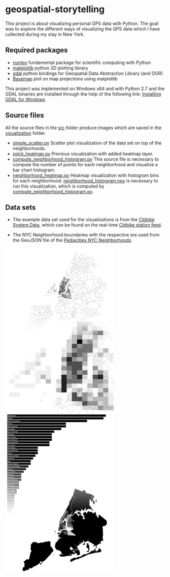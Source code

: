 # geospatial-storytelling

This project is about visualizing personal GPS data with Python. The goal was to explore the different ways of visualizing the GPS data which I have collected during my stay in New York.

## Required packages

- [numpy](http://www.numpy.org/) fundamental package for scientific computing with Python
- [matplotlib](http://matplotlib.org/) python 2D plotting library
- [gdal](https://pypi.python.org/pypi/GDAL) python bindings for Geospatial Data Abstraction Library (and OGR)
- [Basemap](https://github.com/matplotlib/basemap) plot on map projections using matplotlib

This project was implemented on Windows x64 and with Python 2.7 and the GDAL binaries are installed through the help of the following link: [Installing GDAL for Windows](http://sandbox.idre.ucla.edu/sandbox/tutorials/installing-gdal-for-windows).

## Source files

All the source files in the [src](src) folder produce images which are saved in the [visualization](visualization) folder.

- [simple_scatter.py](src/simple_scatter.py) 
	Scatter plot visualization of the data set on top of the neighborhoods.
- [point_heatmap.py](src/point_heatmap.py)
	Previous visualization with added heatmap layer.
- [compute_neighborhood_histogram.py](src/compute_neighborhood_histogram.py)
	This source file is necessary to compute the number of points for each neighborhood and visualize a bar chart histogram.
- [neighborhood_heatmap.py](src/neighborhood_heatmap.py)
	Heatmap visualization with histogram bins for each neighborhood. [neighborhood_histogram.npy](src/neighborhood_histogram.npy) is necessary to run this visualization, which is computed by [compute_neighborhood_histogram.py](src/compute_neighborhood_histogram.py).

## Data sets

- The example data set used for the visualizations is from the [Citibike System Data](https://www.citibikenyc.com/system-data), which can be found on the real-time [Citibike station feed](https://feeds.citibikenyc.com/stations/stations.json).

- The NYC Neighborhood boundaries with the respective are used from the GeoJSON file of the [Pediacities NYC Neighborhoods](http://catalog.opendata.city/dataset/pediacities-nyc-neighborhoods).

![Preview](preview.png)